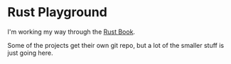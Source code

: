 # Rust Playground

I'm working my way through the [Rust Book](https://doc.rust-lang.org/book/second-edition/).

Some of the projects get their own git repo, but a lot of the smaller stuff is just going here.
